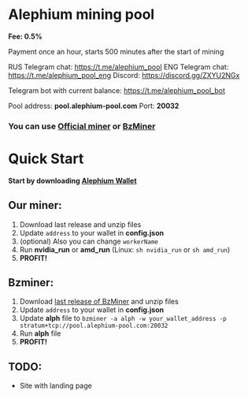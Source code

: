 # Alephium mining pool

**Fee: 0.5%**

Payment once an hour, starts 500 minutes after the start of mining

RUS Telegram chat: https://t.me/alephium_pool
ENG Telegram chat: https://t.me/alephium_pool_eng
Discord: https://discord.gg/ZXYU2NGx

Telegram bot with current balance: https://t.me/alephium_pool_bot

Pool address: **pool.alephium-pool.com** Port: **20032**

### You can use [Official miner](https://github.com/yahorbukhta/alephium-pool/releases) or [BzMiner](https://github.com/bzminer/bzminer)

# Quick Start

**Start by downloading [Alephium Wallet](https://github.com/alephium/alephium-wallet/releases)**

## Our miner:

1. Download last release and unzip files
2. Update `address` to your wallet in **config.json**
3. (optional) Also you can change `workerName`   
4. Run **nvidia_run** or **amd_run** (Linux: `sh nvidia_run` or `sh amd_run`)
5. **PROFIT!**

## Bzminer:

1. Download [last release of BzMiner](https://github.com/bzminer/bzminer/releases) and unzip files
2. Update `address` to your wallet in **config.json**
3. Update **alph** file to ``bzminer -a alph -w your_wallet_address -p stratum+tcp://pool.alephium-pool.com:20032``
4. Run **alph** file
5. **PROFIT!**

## TODO:

- Site with landing page
